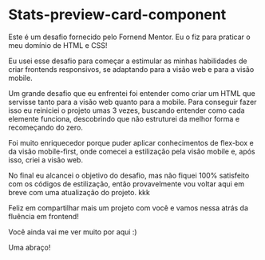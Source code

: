 # Stats-preview-card-component
Este é um desafio fornecido pelo Fornend Mentor. Eu o fiz para praticar o meu domínio de HTML e CSS!

Eu usei esse desafio para começar a estimular as minhas habilidades de criar frontends responsivos, se adaptando para a visão web e para a visão mobile.

Um grande desafio que eu enfrentei foi entender como criar um HTML que servisse tanto para a visão web quanto para a mobile.
Para conseguir fazer isso eu reiniciei o projeto umas 3 vezes, buscando entender como cada elemente funciona, descobrindo que não estruturei da melhor forma e recomeçando do zero.

Foi muito enriquecedor porque puder aplicar conhecimentos de flex-box e da visão mobile-first, onde comecei a estilização pela visão mobile e, após isso, criei a visão web.

No final eu alcancei o objetivo do desafio, mas não fiquei 100% satisfeito com os códigos de estilização, então provavelmente vou voltar aqui em breve com uma atualização do projeto. kkk

Feliz em compartilhar mais um projeto com você e vamos nessa atrás da fluência em frontend!

Você ainda vai me ver muito por aqui :)

Uma abraço!
